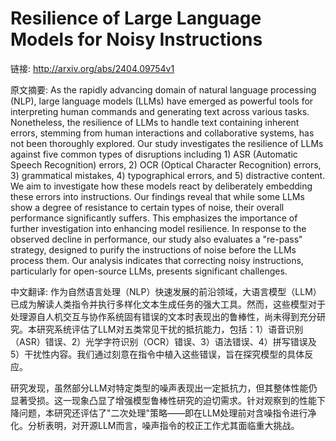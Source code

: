 # Resilience of Large Language Models for Noisy Instructions

链接: http://arxiv.org/abs/2404.09754v1

原文摘要:
As the rapidly advancing domain of natural language processing (NLP), large
language models (LLMs) have emerged as powerful tools for interpreting human
commands and generating text across various tasks. Nonetheless, the resilience
of LLMs to handle text containing inherent errors, stemming from human
interactions and collaborative systems, has not been thoroughly explored. Our
study investigates the resilience of LLMs against five common types of
disruptions including 1) ASR (Automatic Speech Recognition) errors, 2) OCR
(Optical Character Recognition) errors, 3) grammatical mistakes, 4)
typographical errors, and 5) distractive content. We aim to investigate how
these models react by deliberately embedding these errors into instructions.
Our findings reveal that while some LLMs show a degree of resistance to certain
types of noise, their overall performance significantly suffers. This
emphasizes the importance of further investigation into enhancing model
resilience. In response to the observed decline in performance, our study also
evaluates a "re-pass" strategy, designed to purify the instructions of noise
before the LLMs process them. Our analysis indicates that correcting noisy
instructions, particularly for open-source LLMs, presents significant
challenges.

中文翻译:
作为自然语言处理（NLP）快速发展的前沿领域，大语言模型（LLM）已成为解读人类指令并执行多样化文本生成任务的强大工具。然而，这些模型对于处理源自人机交互与协作系统固有错误的文本时表现出的鲁棒性，尚未得到充分研究。本研究系统评估了LLM对五类常见干扰的抵抗能力，包括：1）语音识别（ASR）错误、2）光学字符识别（OCR）错误、3）语法错误、4）拼写错误及5）干扰性内容。我们通过刻意在指令中植入这些错误，旨在探究模型的具体反应。

研究发现，虽然部分LLM对特定类型的噪声表现出一定抵抗力，但其整体性能仍显著受损。这一现象凸显了增强模型鲁棒性研究的迫切需求。针对观察到的性能下降问题，本研究还评估了"二次处理"策略——即在LLM处理前对含噪指令进行净化。分析表明，对开源LLM而言，噪声指令的校正工作尤其面临重大挑战。
